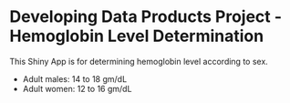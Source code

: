 # Developing Data Products Project - Hemoglobin Level Determination

This Shiny App is for determining hemoglobin level according to sex.

- Adult males: 14 to 18 gm/dL
- Adult women: 12 to 16 gm/dL
